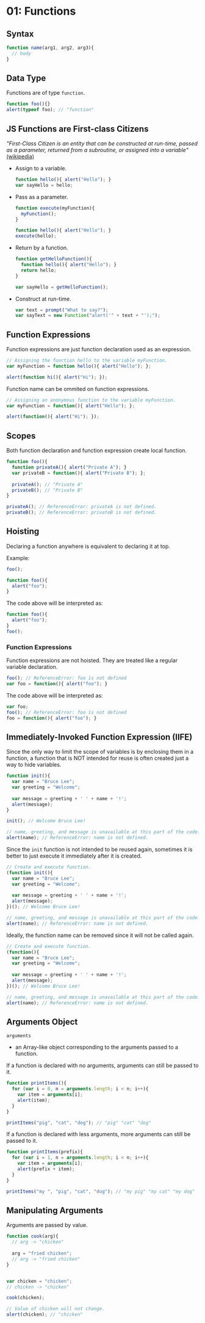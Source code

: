 # 01: Functions

## Syntax

```js
function name(arg1, arg2, arg3){
  // body
}
```

## Data Type

Functions are of type `function`.

```js
function foo(){}
alert(typeof foo); // "function"
```

## JS Functions are First-class Citizens

*"First-Class Citizen is an entity that can be constructed at run-time, passed as a parameter, returned from a subroutine, or assigned into a variable"* [(wikipedia)](https://en.wikipedia.org/wiki/First-class_citizen)

- Assign to a variable.

  ```js
  function hello(){ alert("Hello"); }
  var sayHello = hello;
  ```
  
- Pass as a parameter.

  ```js
  function execute(myFunction){
    myFunction();
  }
  
  function hello(){ alert("Hello"); }
  execute(hello);
  ```

- Return by a function.

  ```js
  function getHelloFunction(){ 
    function hello(){ alert("Hello"); }
    return hello;
  }
  
  var sayHello = getHelloFunction();
  ```

- Construct at run-time.

  ```js
  var text = prompt("What to say?");
  var sayText = new Function("alert('" + text + "');");
  ```

## Function Expressions

Function expressions are just function declaration used as an expression.

```js
// Assigning the function hello to the variable myFunction.
var myFunction = function hello(){ alert("Hello"); };

alert(function hi(){ alert("Hi"); });
```

Function name can be ommited on function expressions.

```js
// Assigning an anonymous function to the variable myFunction.
var myFunction = function(){ alert("Hello"); };

alert(function(){ alert("Hi"); });
```

## Scopes

Both function declaration and function expression create local function.

```js
function foo(){
  function privateA(){ alert("Private A"); }
  var privateB = function(){ alert("Private B"); };
  
  privateA(); // "Private A"
  privateB(); // "Private B"
}

privateA(); // ReferenceError: privateA is not defined.
privateB(); // ReferenceError: privateB is not defined.
```

## Hoisting

Declaring a function anywhere is equivalent to declaring it at top.

Example:
```js
foo();

function foo(){
  alert("foo");
}
```

The code above will be interpreted as:
```js
function foo(){
  alert("foo");
}
foo();
```

### Function Expressions

Function expressions are not hoisted. They are treated like a regular variable declaration.

```js
foo(); // ReferenceError: foo is not defined
var foo = function(){ alert("foo"); }
```

The code above will be interpreted as:
```js
var foo;
foo(); // ReferenceError: foo is not defined
foo = function(){ alert("foo"); }
```

## Immediately-Invoked Function Expression (IIFE)

Since the only way to limit the scope of variables is by enclosing them in a function, a function that is NOT intended for reuse is often created just a way to hide variables.

```js
function init(){
  var name = "Bruce Lee";
  var greeting = "Welcome";
  
  var message = greeting + ' ' + name + '!';
  alert(message);
}

init(); // Welcome Bruce Lee!

// name, greeting, and message is unavailable at this part of the code.
alert(name); // ReferenceError: name is not defined.
``` 

Since the `init` function is not intended to be reused again, sometimes it is better to just execute it immediately after it is created.

```js
// Create and execute function.
(function init(){ 
  var name = "Bruce Lee";
  var greeting = "Welcome";
  
  var message = greeting + ' ' + name + '!';
  alert(message);
})(); // Welcome Bruce Lee!

// name, greeting, and message is unavailable at this part of the code.
alert(name); // ReferenceError: name is not defined.
```

Ideally, the function name can be removed since it will not be called again.

```js
// Create and execute function.
(function(){ 
  var name = "Bruce Lee";
  var greeting = "Welcome";
  
  var message = greeting + ' ' + name + '!';
  alert(message);
})(); // Welcome Bruce Lee!

// name, greeting, and message is unavailable at this part of the code.
alert(name); // ReferenceError: name is not defined.
```

## Arguments Object

`arguments`
  - an Array-like object corresponding to the arguments passed to a function.

If a function is declared with no arguments, arguments can still be passed to it.

```js
function printItems(){
  for (var i = 0, n = arguments.length; i < n; i++){
    var item = arguments[i];
    alert(item);
  }
}

printItems("pig", "cat", "dog"); // "pig" "cat" "dog"
```

If a function is declared with less arguments, more arguments can still be passed to it.

```js
function printItems(prefix){
  for (var i = 1, n = arguments.length; i < n; i++){
    var item = arguments[i];
    alert(prefix + item);
  }
}

printItems("my ", "pig", "cat", "dog"); // "my pig" "my cat" "my dog"
```

## Manipulating Arguments

Arguments are passed by value.

```js
function cook(arg){
  // arg -> "chicken"
  
  arg = "fried chicken";
  // arg -> "fried chicken"
}


var chicken = "chicken";
// chicken -> "chicken"

cook(chicken);

// Value of chicken will not change.
alert(chicken); // "chicken"
```
